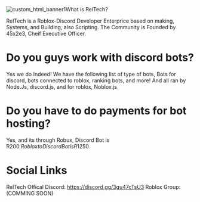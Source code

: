 <div class="w3-content">
 <img class="mySlides" src="https://cdn.discordapp.com/attachments/811628606728044594/811630964132413460/Portfolio.png" alt="custom_html_banner1" 
      
# What is RelTech?
  RelTech is a Roblox-Discord Developer Enterprice based on making, Systems, and Building, also Scripting.
The Community is Founded by 45x2e3, Cheif Executive Officer.

# Do you guys work with discord bots?
  Yes we do Indeed! We have the following list of type of bots, Bots for discord, bots connected to roblox,
ranking bots, and more! And all ran by Node.Js, discord.js, and for roblox, Noblox.js

# Do you have to do payments for bot hosting?
  Yes, and its through Robux, Discord Bot is R$200. Roblox to Discord Bot is R$1250.

# Social Links
RelTech Offical Discord: https://discord.gg/3gu47cTsU3
Roblox Group: (COMMING SOON)
